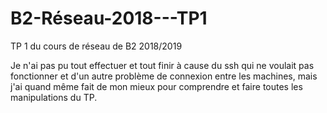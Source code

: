 # B2-Réseau-2018---TP1
TP 1 du cours de réseau de B2 2018/2019

Je n'ai pas pu tout effectuer et tout finir à cause du ssh qui ne voulait pas fonctionner et d'un autre problème de connexion entre les machines, mais j'ai quand même fait de mon mieux pour comprendre et faire toutes les manipulations du TP. 
